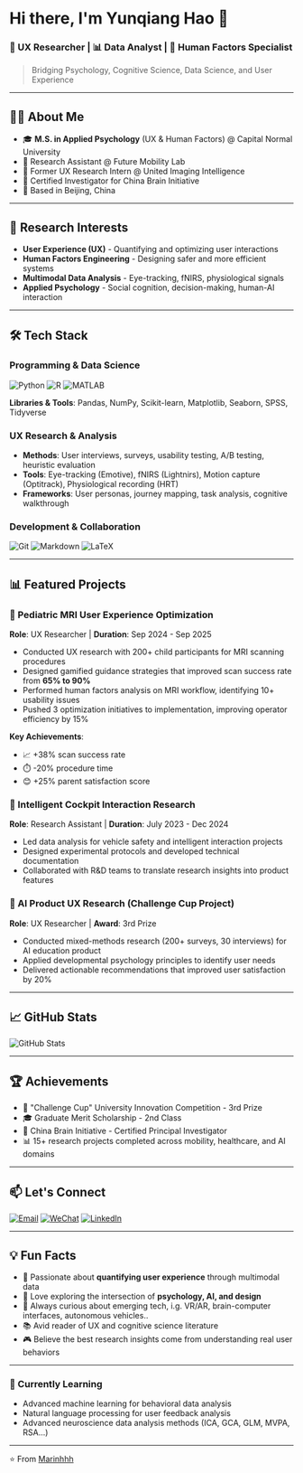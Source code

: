 # Hi there, I'm Yunqiang Hao 👋

### 🧠 UX Researcher | 📊 Data Analyst | 🔬 Human Factors Specialist

> Bridging Psychology, Cognitive Science, Data Science, and User Experience

---

## 👨‍🎓 About Me

- 🎓 **M.S. in Applied Psychology** (UX & Human Factors) @ Capital Normal University
- 🔬 Research Assistant @ Future Mobility Lab
- 🏥 Former UX Research Intern @ United Imaging Intelligence
- 🧪 Certified Investigator for China Brain Initiative
- 📍 Based in Beijing, China

---

## 🔬 Research Interests

- **User Experience (UX)** - Quantifying and optimizing user interactions
- **Human Factors Engineering** - Designing safer and more efficient systems
- **Multimodal Data Analysis** - Eye-tracking, fNIRS, physiological signals
- **Applied Psychology** - Social cognition, decision-making, human-AI interaction

---

## 🛠️ Tech Stack

### Programming & Data Science
![Python](https://img.shields.io/badge/-Python-3776AB?style=flat-square&logo=python&logoColor=white)
![R](https://img.shields.io/badge/-R-276DC3?style=flat-square&logo=r&logoColor=white)
![MATLAB](https://img.shields.io/badge/-MATLAB-0076A8?style=flat-square&logo=mathworks&logoColor=white)

**Libraries & Tools**: Pandas, NumPy, Scikit-learn, Matplotlib, Seaborn, SPSS, Tidyverse

### UX Research & Analysis
- **Methods**: User interviews, surveys, usability testing, A/B testing, heuristic evaluation
- **Tools**: Eye-tracking (Emotive), fNIRS (Lightnirs), Motion capture (Optitrack), Physiological recording (HRT)
- **Frameworks**: User personas, journey mapping, task analysis, cognitive walkthrough

### Development & Collaboration
![Git](https://img.shields.io/badge/-Git-F05032?style=flat-square&logo=git&logoColor=white)
![Markdown](https://img.shields.io/badge/-Markdown-000000?style=flat-square&logo=markdown&logoColor=white)
![LaTeX](https://img.shields.io/badge/-LaTeX-008080?style=flat-square&logo=latex&logoColor=white)

---

## 📊 Featured Projects

### 🏥 Pediatric MRI User Experience Optimization
**Role**: UX Researcher | **Duration**: Sep 2024 - Sep 2025
- Conducted UX research with 200+ child participants for MRI scanning procedures
- Designed gamified guidance strategies that improved scan success rate from **65% to 90%**
- Performed human factors analysis on MRI workflow, identifying 10+ usability issues
- Pushed 3 optimization initiatives to implementation, improving operator efficiency by 15%

**Key Achievements**: 
- 📈 +38% scan success rate
- ⏱️ -20% procedure time
- 😊 +25% parent satisfaction score

### 🚗 Intelligent Cockpit Interaction Research
**Role**: Research Assistant | **Duration**: July 2023 - Dec 2024
- Led data analysis for vehicle safety and intelligent interaction projects
- Designed experimental protocols and developed technical documentation
- Collaborated with R&D teams to translate research insights into product features

### 🤖 AI Product UX Research (Challenge Cup Project)
**Role**: UX Researcher | **Award**: 3rd Prize
- Conducted mixed-methods research (200+ surveys, 30 interviews) for AI education product
- Applied developmental psychology principles to identify user needs
- Delivered actionable recommendations that improved user satisfaction by 20%

---

## 📈 GitHub Stats

![GitHub Stats](https://github-readme-stats.vercel.app/api?username=Marinhhh&show_icons=true&theme=radical)

---

## 🏆 Achievements

- 🥉 "Challenge Cup" University Innovation Competition - 3rd Prize
- 🎓 Graduate Merit Scholarship - 2nd Class
- 📜 China Brain Initiative - Certified Principal Investigator
- 📊 15+ research projects completed across mobility, healthcare, and AI domains

---

## 📫 Let's Connect

[![Email](https://img.shields.io/badge/-Email-D14836?style=flat-square&logo=gmail&logoColor=white)](mailto:marin1120@163.com)
[![WeChat](https://img.shields.io/badge/-WeChat-07C160?style=flat-square&logo=wechat&logoColor=white)](https://img.shields.io/badge/H15954867138-WeChat-green)
[![LinkedIn](https://img.shields.io/badge/-LinkedIn-0077B5?style=flat-square&logo=linkedin&logoColor=white)](YOUR_LINKEDIN_URL)

---

## 💡 Fun Facts

- 🎯 Passionate about **quantifying user experience** through multimodal data
- 🧩 Love exploring the intersection of **psychology, AI, and design**
- 🚀 Always curious about emerging tech, i.g. VR/AR, brain-computer interfaces, autonomous vehicles..
- 📚 Avid reader of UX and cognitive science literature
- 🎮 Believe the best research insights come from understanding real user behaviors

---

### 🌱 Currently Learning
- Advanced machine learning for behavioral data analysis
- Natural language processing for user feedback analysis
- Advanced neuroscience data analysis methods (ICA, GCA, GLM, MVPA, RSA...)

---

⭐️ From [Marinhhh](https://github.com/Marinhhh)
